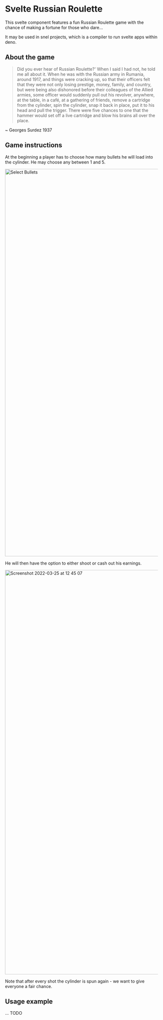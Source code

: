 # Svelte Russian Roulette

This svelte component features a fun Russian Roulette game with the chance of making a fortune for those who dare...

It may be used in snel projects, which is a compiler to run svelte apps within deno. 

## About the game

>Did you ever hear of Russian Roulette?' When I said I had not, he told me all about it. When he was with the Russian army in Rumania, around 1917, and things were cracking up, so that their officers felt that they were not only losing prestige, money, family, and country, but were being also dishonored before their colleagues of the Allied armies, some officer would suddenly pull out his revolver, anywhere, at the table, in a café, at a gathering of friends, remove a cartridge from the cylinder, spin the cylinder, snap it back in place, put it to his head and pull the trigger. There were five chances to one that the hammer would set off a live cartridge and blow his brains all over the place.

~ Georges Surdez 1937

## Game instructions

At the beginning a player has to choose how many bullets he will load into the cylinder. He may choose any between 1 and 5. 

<img width="1278" alt="Select Bullets" src="https://user-images.githubusercontent.com/20861879/160114906-26d91c4f-e370-4188-8772-c6dec69ce8e2.png">

He will then have the option to either shoot or cash out his earnings. 

<img width="1334" alt="Screenshot 2022-03-25 at 12 45 07" src="https://user-images.githubusercontent.com/20861879/160115078-238450b5-3c9f-43bc-91eb-6692163f8243.png">

Note that after every shot the cylinder is spun again - we want to give everyone a fair chance. 

## Usage example

... TODO
